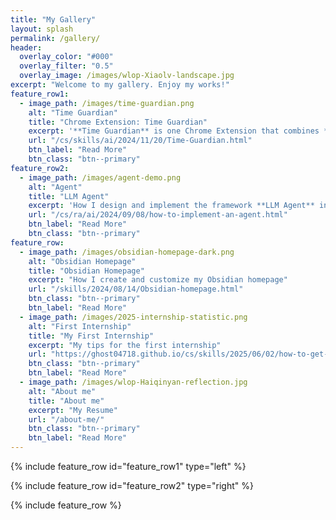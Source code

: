 ```yaml
---
title: "My Gallery"
layout: splash
permalink: /gallery/
header:
  overlay_color: "#000"
  overlay_filter: "0.5"
  overlay_image: /images/wlop-Xiaolv-landscape.jpg
excerpt: "Welcome to my gallery. Enjoy my works!"
feature_row1:
  - image_path: /images/time-guardian.png
    alt: "Time Guardian"
    title: "Chrome Extension: Time Guardian"
    excerpt: '**Time Guardian** is one Chrome Extension that combines **Gemini** with smart time remind functions.'
    url: "/cs/skills/ai/2024/11/20/Time-Guardian.html"
    btn_label: "Read More"
    btn_class: "btn--primary"
feature_row2:
  - image_path: /images/agent-demo.png
    alt: "Agent"
    title: "LLM Agent"
    excerpt: 'How I design and implement the framework **LLM Agent** in Hexlaw.'
    url: "/cs/ra/ai/2024/09/08/how-to-implement-an-agent.html"
    btn_label: "Read More"
    btn_class: "btn--primary"
feature_row:
  - image_path: /images/obsidian-homepage-dark.png
    alt: "Obsidian Homepage"
    title: "Obsidian Homepage"
    excerpt: "How I create and customize my Obsidian homepage"
    url: "/skills/2024/08/14/Obsidian-homepage.html"
    btn_class: "btn--primary"
    btn_label: "Read More"
  - image_path: /images/2025-internship-statistic.png
    alt: "First Internship"
    title: "My First Internship"
    excerpt: "My tips for the first internship"
    url: "https://ghost04718.github.io/cs/skills/2025/06/02/how-to-get-first-internship.html"
    btn_class: "btn--primary"
    btn_label: "Read More"
  - image_path: /images/wlop-Haiqinyan-reflection.jpg
    alt: "About me"
    title: "About me"
    excerpt: "My Resume"
    url: "/about-me/"
    btn_class: "btn--primary"
    btn_label: "Read More" 
---
```


{% include feature_row id="feature_row1" type="left" %}

{% include feature_row id="feature_row2" type="right" %}

{% include feature_row %}
